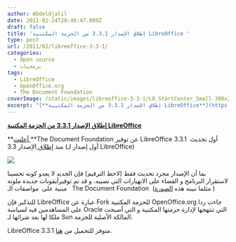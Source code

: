 ```yaml
---
author: Abdeldjalil
date: 2011-02-24T20:48:47.000Z
draft: false
title: 'إطلاق الإصدار 3.3.1 من الحزمة المكتبية LibreOffice '
type: post
url: /2011/02/libreoffice-3-3-1/
categories:
  - Open source
  - برمجيات
tags:
  - LibreOffice
  - OpenOffice.org
  - The Document Foundation
coverImage: /static/images/libreoffice-3-3-1/LO_StartCenter_Small-300x240.png
excerpt: "[**إطلاق الإصدار 3.3.1 من الحزمة المكتبية LibreOffice**](https://www.it-scoop.com/2011/02/libreoffice-3-3-1/)\n\n\\*\\*[أعلنت ](http://blog.documentfoundation.org/2011/02/23/libreoffice-3-3-1-brings-new-colored-icons/)\\*\\*The Document Foundation عن توفير LibreOffice 3.3.1\_ أول تحديث منذ\_[إطلاق ](https://www.it-scoop.com/2011/01/libreoffice-3-3/)الإصدار 3.3 (أول إصدار لـ LibreOffice)\n\n[](https://www.it-scoop.com/2011/02/libreoffice-3-3-1/)\n\n\n\nبما أن الإصدار مجرد تحديث فقط (لاحظ الترقيم) فإن الجديد لا يعدو كونه تحسينا لاستقرار البرنامج و القضاء"
---
```

[**إطلاق الإصدار 3.3.1 من الحزمة المكتبية LibreOffice**](https://www.it-scoop.com/2011/02/libreoffice-3-3-1/)

\*\*[أعلنت ](http://blog.documentfoundation.org/2011/02/23/libreoffice-3-3-1-brings-new-colored-icons/)\*\*The Document Foundation عن توفير LibreOffice 3.3.1  أول تحديث منذ [إطلاق ](https://www.it-scoop.com/2011/01/libreoffice-3-3/)الإصدار 3.3 (أول إصدار لـ LibreOffice)

[](https://www.it-scoop.com/2011/02/libreoffice-3-3-1/)

![](/static/images/libreoffice-3-3-1/LO_StartCenter_Small-300x240.png)

بما أن الإصدار مجرد تحديث فقط (لاحظ الترقيم) فإن الجديد لا يعدو كونه تحسينا لاستقرار البرنامج و القضاء على الانهيارات التي تصيبه. و قد تم توفيرأيقونات جديدة ملونة  مبنية على  مواصفات الـ  The Document Foundation  (مثلما تبينه هذه [الصورة](https://2.bp.blogspot.com/\_9MZR46ZEuS8/TURcR5CLQPI/AAAAAAAAAuA/6gLZ8h2RS9Y/s1600/RevisedIcons128px.png) )

للتذكير فإن LibreOffice عبارة عن Fork للحزمة المكتبية OpenOffice.org جاءت ردا على المساهدمين فيه لسياسة Oracle التي تنتهجها لإدارة حزمتها المكتبية و التي أصبحت ملكا لها بعد شرائها لـ Sun المالكة الأصلية للحزمة.

LibreOffice 3.3.1 متوفر للتحميل من [هنا](http://www.libreoffice.org/download/).
